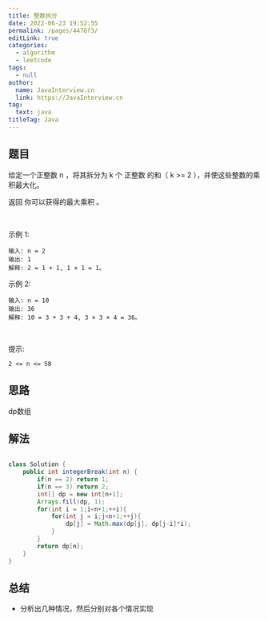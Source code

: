 ```yaml
---
title: 整数拆分
date: 2022-06-23 19:52:55
permalink: /pages/4476f3/
editLink: true
categories: 
  - algorithm
  - leetcode
tags: 
  - null
author: 
  name: JavaInterview.cn
  link: https://JavaInterview.cn
tag: 
  text: java
titleTag: Java
---
```


## 题目

给定一个正整数 n ，将其拆分为 k 个 正整数 的和（ k >= 2 ），并使这些整数的乘积最大化。

返回 你可以获得的最大乘积 。

 

示例 1:

    输入: n = 2
    输出: 1
    解释: 2 = 1 + 1, 1 × 1 = 1。
示例 2:

    输入: n = 10
    输出: 36
    解释: 10 = 3 + 3 + 4, 3 × 3 × 4 = 36。
 

提示:

    2 <= n <= 58



## 思路

dp数组

## 解法
```java

class Solution {
    public int integerBreak(int n) {
        if(n == 2) return 1;
        if(n == 3) return 2;
        int[] dp = new int[n+1];
        Arrays.fill(dp, 1);
        for(int i = 1;i<n+1;++i){
            for(int j = i;j<n+1;++j){
                dp[j] = Math.max(dp[j], dp[j-i]*i);
            }
        }
        return dp[n];
    }
}
```

## 总结

- 分析出几种情况，然后分别对各个情况实现 
